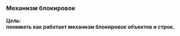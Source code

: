 ### Механизм блокировок  

***Цель:***  
**понимать как работает механизм блокировок объектов и строк.**
